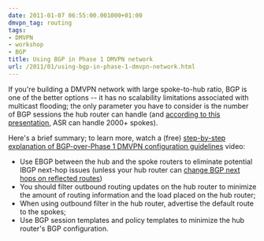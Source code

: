 ```yaml
---
date: 2011-01-07 06:55:00.001000+01:00
dmvpn_tag: routing
tags:
- DMVPN
- workshop
- BGP
title: Using BGP in Phase 1 DMVPN network
url: /2011/01/using-bgp-in-phase-1-dmvpn-network.html
---
```

If you're building a DMVPN network with large spoke-to-hub ratio, BGP is one of the better options -- it has no scalability limitations associated with multicast flooding; the only parameter you have to consider is the number of BGP sessions the hub router can handle (and [according to this presentation](http://www.cisco.com/web/strategy/docs/gov/IntegNet_Feb17_915_Lynn.pdf), ASR can handle 2000+ spokes).
<!--more-->
Here's a brief summary; to learn more, watch a (free) [step-by-step explanation of BGP-over-Phase 1 DMVPN configuration guidelines](https://my.ipspace.net/bin/get/DMVPN/D4%20-%20BGP%20routing%20in%20Phase%20I%20DMVPN.mp4?doccode=DMVPN) video:

-   Use EBGP between the hub and the spoke routers to eliminate potential IBGP next-hop issues (unless your hub router can [change BGP next hops on reflected routes](/2014/04/changes-in-ibgp-next-hop-processing.html))
-   You should filter outbound routing updates on the hub router to minimize the amount of routing information and the load placed on the hub router;
-   When using outbound filter in the hub router, advertise the default route to the spokes;
-   Use BGP session templates and policy templates to minimize the hub router's BGP configuration.
